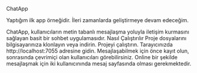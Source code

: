 ChatApp

Yaptığım ilk app örneğidir. İleri zamanlarda geliştirmeye devam edeceğim.

ChatApp, kullanıcıların metin tabanlı mesajlaşma yoluyla iletişim kurmasını sağlayan basit bir sohbet uygulamasıdır.
Nasıl Çalıştırılır
Proje dosyalarını bilgisayarınıza klonlayın veya indirin.
Projeyi çalıştırın.
Tarayıcınızda http://localhost:7055 adresine gidin.
Mesajlaşabilmek için önce kayıt olun, sonrasında çevrimiçi olan kullanıcıları görebilirsiniz.
Online bir şekilde mesajlaşmak için iki kullanıcınında mesaj sayfasında olması gerekmektedir.
